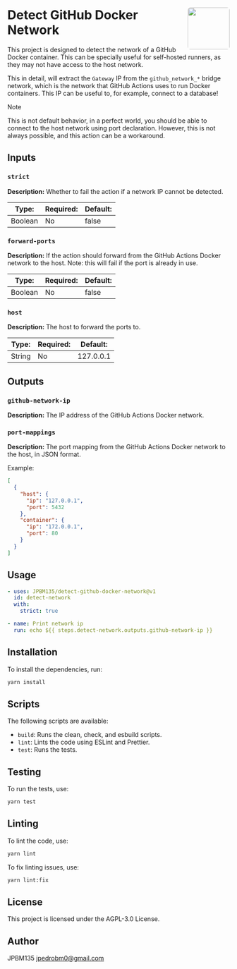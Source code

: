 <span>
  <img style="border-radius: 6px" align="right" width="95" src="https://i.imgur.com/1tUj131.jpg"></img>
  <h1 align="left">Detect GitHub Docker Network</h1>
</span>

This project is designed to detect the network of a GitHub Docker container. This can be specially useful for self-hosted runners, as they may not have access to the host network.

This in detail, will extract the `Gateway` IP from the `github_network_*` bridge network, which is the network that GitHub Actions uses to run Docker containers. This IP can be useful to, for example, connect to a database!

> [!NOTE]
> This is not default behavior, in a perfect world, you should be able to connect to the host network using port declaration. However, this is not always possible, and this action can be a workaround.

## Inputs

### `strict`

**Description:** Whether to fail the action if a network IP cannot be detected.

| **Type:** | **Required:** | **Default:** |
| --------- | ------------- | ------------ |
| Boolean   | No            | false        |

### `forward-ports`

**Description:** If the action should forward from the GitHub Actions Docker network to the host. Note: this will fail if the port is already in use.

| **Type:** | **Required:** | **Default:** |
| --------- | ------------- | ------------ |
| Boolean   | No            | false        |

### `host`

**Description:** The host to forward the ports to.

| **Type:** | **Required:** | **Default:** |
| --------- | ------------- | ------------ |
| String    | No            | 127.0.0.1    |

## Outputs

### `github-network-ip`

**Description:** The IP address of the GitHub Actions Docker network.

### `port-mappings`

**Description:** The port mapping from the GitHub Actions Docker network to the host, in JSON format.

Example:

```json
[
  {
    "host": {
      "ip": "127.0.0.1",
      "port": 5432
    },
    "container": {
      "ip": "172.0.0.1",
      "port": 80
    }
  }
]
```

## Usage

```yaml
- uses: JPBM135/detect-github-docker-network@v1
  id: detect-network
  with:
    strict: true

- name: Print network ip
  run: echo ${{ steps.detect-network.outputs.github-network-ip }}
```

## Installation

To install the dependencies, run:

```bash
yarn install
```

## Scripts

The following scripts are available:

- `build`: Runs the clean, check, and esbuild scripts.
- `lint`: Lints the code using ESLint and Prettier.
- `test`: Runs the tests.

## Testing

To run the tests, use:

```bash
yarn test
```

## Linting

To lint the code, use:

```bash
yarn lint
```

To fix linting issues, use:

```bash
yarn lint:fix
```

## License

This project is licensed under the AGPL-3.0 License.

## Author

JPBM135 <jpedrobm0@gmail.com>
